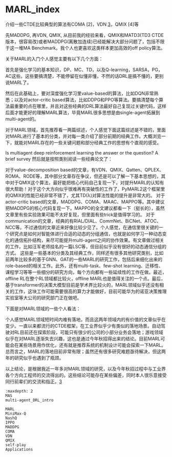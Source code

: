 

<!--
 * @version:
 * @Author:  StevenJokess（蔡舒起） https://github.com/StevenJokess
 * @Date: 2023-03-22 02:22:18
 * @LastEditors:  StevenJokess（蔡舒起） https://github.com/StevenJokess
 * @LastEditTime: 2023-04-12 20:55:28
 * @Description:
 * @Help me: make friends by a867907127@gmail.com and help me get some “foreign” things or service I need in life; 如有帮助，请赞助，失业3年了。![支付宝收款码](https://github.com/StevenJokess/d2rl/blob/master/img/%E6%94%B6.jpg)
 * @TODO::
 * @Reference:
-->
# MARL_index

介绍一些CTDE比较典型的算法有COMA [2]，VDN [3]，QMIX [4]等

先MADDPG, 再VDN, QMIX, 从目前我的经验来看，QMIX和MATD3(TD3 CTDE版本，很容易改)或者MADDPG(离散加连续)已经能解决大部分问题了，包括不限于这一堆MA Benchmark。我个人也更喜欢这类样本更加高效的off policy算法。

关于MARL的入门个人感觉主要有以下几个方面：

首先是强化学习的基本知识，DP、MC、TD，以及Q-learning，SARSA，PG，AC这些。这些要搞清楚，不能停留在似懂非懂，不然的话DRL是搞不懂的，更别说MARL了。

然后在此基础上，要对深度强化学习里value-based的算法，比如DQN非常熟悉；以及对actor-critic based算法，比如DDPG和PPO等算法。要搞清楚每个算法最重要的点在哪里，并且对这些经典的DRL算法最好自己复现过关键代码，这样后面才能更好的理解MARL算法，毕竟MARL很多思想是由single-agent拓展到multi-agent的。

对于MARL领域，首先推荐看一两篇综述，个人感觉下面这篇综述是不错的，里面对MARL进行了基本的分类，并对每一类介绍了部分前期的经典工作。大概浏览一下，就能对MARL存在的一些关键问题和部分经典工作的思想有个直观的感受。

Is multiagent deep reinforcement learning the answer or the question? A brief survey
然后就是按照类别阅读一些经典论文了：

对于value-decomposition based的文章，有VDN、QMIX、Qatten、QPLEX、ROMA、RODE等，其中部分文章存在争议，但还是可以了解一下基本思想的，其中对于QMIX这个算法，最好能把核心代码自己复现一下，对提升MARL的认知有很大帮助！对于这个大方向似乎很难再有突破性的工作了，PyMARL2这个框架里的QMIX的性能已经非常不错了，尤其TD(λ)对算法性能的提升是非常大的。
对于actor-critic based的文章，MADDPG、COMA、MAAC、MAPPO等。其中建议把MADDPG的核心代码复现一下。MAPPO的全文建议都看一下（挺长的），虽然文章里有些实验效果可能不太好复现，但里面有些trick是值得学习的。
对于communication的文章，经典的有RIAL/DIAL、CommNet、BiCNet、ATOC、NCC等。不过通信的文章近来好像比较少见了。个人感觉，在通信里很关键的一个研究点是如何对智能体进行合适的动态的分组通信，也就是如何学习一种动态变化的通信拓扑结构，来尽可能提升multi-agent之间的协作效果。有文章做过相关的工作，比如汪军老师挂名的一篇LSC等，但目前似乎没有很好的动态通信分组的方式。
这些是一些基本的分类及其经典工作，同样还有很多其他研究类别，比如前两年比较多的基于GNN、GAT的一些MARL的研究工作，包括后来细化出来的role-based的相关工作。此外，还有multi-task、few-shot learning、迁移性、课程学习等等一些细分的研究方向，每个方向都有一些延续性的工作在做。最近，offline RL在整个RL领域都比较火，offline MARL也是值得关注的一个点。最后，基于transformer的决策大模型目前是学术界比较火的，MARL领域似乎还没有相关的工作，这块工作可能需要很高的算力才能做好，目前可能华为的诺亚决策推理实验室等大公司的研究部门正在做吧。

下面是对MARL领域的一些个人看法：

个人感觉MARL领域短时间内难有落地，而且这两年领域内的有价值的文章似乎在变少。一直以来都流行的CTDE框架，在工业界似乎少有类似的落地场景。自动驾驶对RL目前还在探索阶段，可能只有很少的公司的小部分业务会落地；游戏领域似乎在对MARL逐渐失去兴趣，这也是通过今年秋招得出来的结论。目前MARL可能会在某些场景用作优化，还有就是推荐系统的机制设计可能会探索一下MARL。总而言之，MARL的落地目前非常有限；虽然还有很多研究难题亟待解决，但这两年的研究似乎也遇到了瓶颈。

以上结论，是根据我近一年多对MARL领域的研究，以及今年秋招过程中与工业界各个方向工程师的交流得出的。这些结论可能存在某些偏差，同时本人很乐意接受同行前辈们的交流和指正。[3]

```toc
:maxdepth: 2
MAS
multi-agent_DRL_intro

MARL
MiniMax-Q
NashQ
IPPO
MADDPG
COMA
VDN
QMIX
self-play
Applications
```

[3]: https://zhuanlan.zhihu.com/p/587993058
